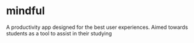 # mindful
A productivity app designed for the best user experiences. Aimed towards students as a tool to assist in their studying
